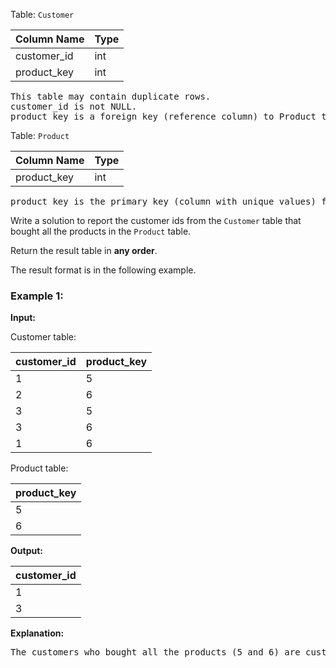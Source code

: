 Table: `Customer`

| Column Name | Type |
| :---------- | :--- |
| customer_id | int  |
| product_key | int  |

<pre>
This table may contain duplicate rows.
customer_id is not NULL.
product_key is a foreign key (reference column) to Product table.
</pre>

Table: `Product`

| Column Name | Type |
| :---------- | :--- |
| product_key | int  |

<pre>
product_key is the primary key (column with unique values) for this table.
</pre>

Write a solution to report the customer ids from the `Customer` table that bought all the products in the `Product` table.

Return the result table in **any order**.

The result format is in the following example.

### Example 1:

**Input:**

Customer table:

| customer_id | product_key |
| :---------- | :---------- |
| 1           | 5           |
| 2           | 6           |
| 3           | 5           |
| 3           | 6           |
| 1           | 6           |

Product table:

| product_key |
| :---------- |
| 5           |
| 6           |

**Output:**

| customer_id |
| :---------- |
| 1           |
| 3           |

**Explanation:**

<pre>
The customers who bought all the products (5 and 6) are customers with IDs 1 and 3.
</pre>
